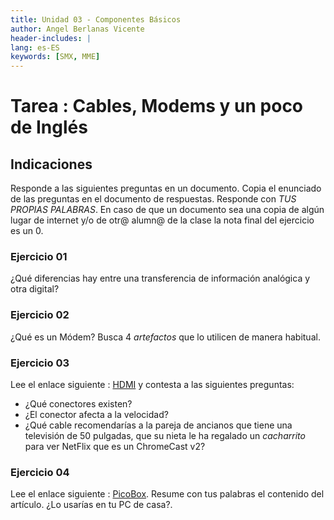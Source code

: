 ```yaml
---
title: Unidad 03 - Componentes Básicos
author: Angel Berlanas Vicente
header-includes: |
lang: es-ES
keywords: [SMX, MME]
---
```


# Tarea : Cables, Modems y un poco de Inglés

## Indicaciones

Responde a las siguientes preguntas en un documento. Copia el enunciado de las preguntas en el documento de respuestas.
Responde con *TUS PROPIAS PALABRAS*. En caso de que un documento sea una copia de algún lugar de internet y/o de otr@ alumn@
de la clase la nota final del ejercicio es un 0.

### Ejercicio 01

¿Qué diferencias hay entre una transferencia de información analógica y otra digital?

### Ejercicio 02 

¿Qué es un Módem? Busca 4 *artefactos* que lo utilicen de manera habitual. 

### Ejercicio 03

Lee el enlace siguiente : [HDMI](https://www.xataka.com/basics/tipos-de-cables-hdmi-cuales-hay-y-en-que-se-diferencian) y contesta a las siguientes preguntas:

 * ¿Qué conectores existen?
 * ¿El conector afecta a la velocidad?
 * ¿Qué cable recomendarías a la pareja de ancianos que tiene una televisión de 50 pulgadas, que su nieta le ha regalado un *cacharrito* para ver NetFlix que es un ChromeCast v2?

### Ejercicio 04

Lee el enlace siguiente : [PicoBox](https://www.tomshardware.com/news/picobox-tiny-psu,40425.html). 
Resume con tus palabras el contenido del artículo. ¿Lo usarías en tu PC de casa?.

